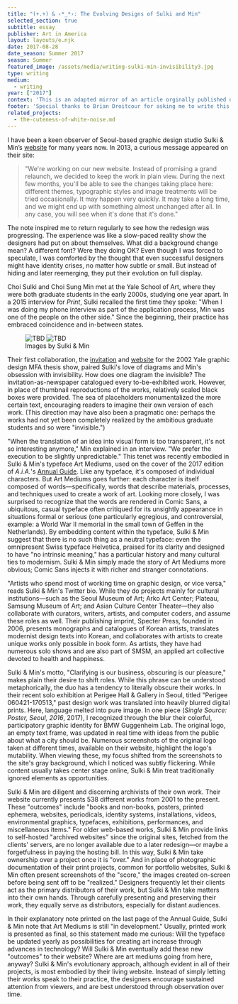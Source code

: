 ```yaml
---
title: "(+.+) & ‹*_*›: The Evolving Designs of Sulki and Min"
selected_section: true
subtitle: essay
publisher: Art in America
layout: layouts/e.njk
date: 2017-08-28
date_season: Summer 2017
season: Summer
featured_image: /assets/media/writing-sulki-min-invisibility3.jpg
type: writing
medium:
  - writing
year: ["2017"]
context: 'This is an adapted mirror of an article orginally published on <a href="https://www.artnews.com/art-in-america/features/the-evolving-designs-of-sulki-min-60065" target="_blank">Art in America</a> ↗ on August 28, 2017.'
footer: 'Special thanks to Brian Droitcour for asking me to write this and offering edits. And to Sulki & Min, whose <a href="https://web.archive.org/web/20171026223303/http://www.sulki-min.com/wp/">background noise</a> from their website in 2017 has been represented on this very page.'
related_projects:
  - the-cuteness-of-white-noise.md
---
```


<style>
  body {
    background: url('/assets/media/sulki-and-min-bg-noise.gif');
    background-size: 250px 250px;
  }
</style>

I have been a keen observer of Seoul-based graphic design studio Sulki & Min’s [website](https://www.sulki-min.com) for many years now. In 2013, a curious message appeared on their site:

<blockquote>
"We're working on our new website. Instead of promising a grand relaunch, we decided to keep the work in plain view. During the next few months, you'll be able to see the changes taking place here: different themes, typographic styles and image treatments will be tried occasionally. It may happen very quickly. It may take a long time, and we might end up with something almost unchanged after all. In any case, you will see when it's done that it's done."
</blockquote>

The note inspired me to return regularly to see how the redesign was progressing. The experience was like a slow-paced reality show the designers had put on about themselves. What did a background change mean? A different font? Were they doing OK? Even though I was forced to speculate, I was comforted by the thought that even successful designers might have identity crises, no matter how subtle or small. But instead of hiding and later reemerging, they put their evolution on full display.

Choi Sulki and Choi Sung Min met at the Yale School of Art, where they were both graduate students in the early 2000s, studying one year apart. In a 2015 interview for *Print*, Sulki recalled the first time they spoke: "When I was doing my phone interview as part of the application process, Min was one of the people on the other side." Since the beginning, their practice has embraced coincidence and in-between states.

<figure>
    <img src="/assets/media/writing-sulki-min-invisibility2.png" alt="TBD">
    <img src="/assets/media/writing-sulki-min-invisibility3.jpg" alt="TBD">
    <figcaption>Images by Sulki & Min</figcaption>
</figure>

Their first collaboration, the [invitation](https://www.sulki-min.com/wp/yale-graphic-design-thesis-show-2002-announcement/) and [website](https://www.sulki-min.com/wp/yale-graphic-design-thesis-show-2002-website) for the 2002 Yale graphic design MFA thesis show, paired Sulki's love of diagrams and Min's obsession with invisibility. How does one diagram the invisible? The invitation-as-newspaper catalogued every to-be-exhibited work. However, in place of thumbnail reproductions of the works, relatively scaled black boxes were provided. The sea of placeholders monumentalized the more certain text, encouraging readers to imagine their own version of each work. (This direction may have also been a pragmatic one: perhaps the works had not yet been completely realized by the ambitious graduate students and so were "invisible.")

"When the translation of an idea into visual form is too transparent, it's not so interesting anymore," Min explained in an interview. "We prefer the execution to be slightly unpredictable." This tenet was recently embodied in Sulki & Min's typeface Art Mediums, used on the cover of the 2017 edition of *A.i.A.*'s [Annual Guide](https://www.sulki-min.com/wp/art-mediums). Like any typeface, it's composed of individual characters. But Art Mediums goes further: each character is itself composed of words—specifically, words that describe materials, processes, and techniques used to create a work of art. Looking more closely, I was surprised to recognize that the words are rendered in Comic Sans, a ubiquitous, casual typeface often critiqued for its unsightly appearance in situations formal or serious (one particularly egregious, and controversial, example: a World War II memorial in the small town of Geffen in the Netherlands). By embedding content within the typeface, Sulki & Min suggest that there is no such thing as a neutral typeface: even the omnipresent Swiss typeface Helvetica, praised for its clarity and designed to have "no intrinsic meaning," has a particular history and many cultural ties to modernism. Sulki & Min simply made the story of Art Mediums more obvious; Comic Sans injects it with richer and stranger connotations.

"Artists who spend most of working time on graphic design, or vice versa," reads Sulki & Min's Twitter bio. While they do projects mainly for cultural institutions—such as the Seoul Museum of Art; Arko Art Center; Plateau, Samsung Museum of Art; and Asian Culture Center Theater—they also collaborate with curators, writers, artists, and computer coders, and assume these roles as well. Their publishing imprint, Specter Press, founded in 2006, presents monographs and catalogues of Korean artists, translates modernist design texts into Korean, and collaborates with artists to create unique works only possible in book form. As artists, they have had numerous solo shows and are also part of SMSM, an applied art collective devoted to health and happiness.

Sulki & Min's motto, "Clarifying is our business, obscuring is our pleasure," makes plain their desire to shift roles. While this phrase can be understood metaphorically, the duo has a tendency to literally obscure their works. In their recent solo exhibition at Perigee Hall & Gallery in Seoul, titled "Perigee 060421-170513," past design work was translated into heavily blurred digital prints. Here, language melted into pure image. In one piece (*Single Source: Poster, Seoul, 2016*, 2017), I recognized through the blur their colorful, participatory graphic identity for BMW Guggenheim Lab. The original logo, an empty text frame, was updated in real time with ideas from the public about what a city should be. Numerous screenshots of the original logo taken at different times, available on their website, highlight the logo's mutability. When viewing these, my focus shifted from the screenshots to the site's gray background, which I noticed was subtly flickering. While content usually takes center stage online, Sulki & Min treat traditionally ignored elements as opportunities.

Sulki & Min are diligent and discerning archivists of their own work. Their website currently presents 538 different works from 2001 to the present. These "outcomes" include "books and non-books, posters, printed ephemera, websites, periodicals, identity systems, installations, videos, environmental graphics, typefaces, exhibitions, performances, and miscellaneous items." For older web-based works, Sulki & Min provide links to self-hosted "archived websites" since the original sites, fetched from the clients' servers, are no longer available due to a later redesign—or maybe a forgetfulness in paying the hosting bill. In this way, Sulki & Min take ownership over a project once it is "over." And in place of photographic documentation of their print projects, common for portfolio websites, Sulki & Min often present screenshots of the "score," the images created on-screen before being sent off to be "realized." Designers frequently let their clients act as the primary distributors of their work, but Sulki & Min take matters into their own hands. Through carefully presenting and preserving their work, they equally serve as distributors, especially for distant audiences.

In their explanatory note printed on the last page of the Annual Guide, Sulki & Min note that Art Mediums is still "in development." Usually, printed work is presented as final, so this statement made me curious: Will the typeface be updated yearly as possibilities for creating art increase through advances in technology? Will Sulki & Min eventually add these new "outcomes" to their website? Where are art mediums going from here, anyway? Sulki & Min's evolutionary approach, although evident in all of their projects, is most embodied by their living website. Instead of simply letting their works speak to their practice, the designers encourage sustained attention from viewers, and are best understood through observation over time.